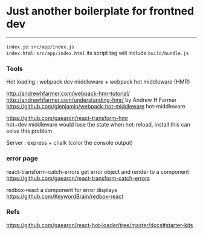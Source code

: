 # Just another boilerplate for frontned dev
---

`index.js`: `src/app/index.js`   
`index.html`: `src/app/index.html`  its script tag will include `build/bundle.js`  

### Tools

Hot loading : webpack dev middleware + webpack hot middleware (HMR)  

http://andrewhfarmer.com/webpack-hmr-tutorial/  
http://andrewhfarmer.com/understanding-hmr/ by Andrew H Farmer  
https://github.com/glenjamin/webpack-hot-middleware hot-middleware  

https://github.com/gaearon/react-transform-hmr  
hot+dev middleware would lose the state when hot-reload, install this can solve this problem  

Server : express + chalk (color the console output)


### error page


react-transform-catch-errors  get error object and render to a component
https://github.com/gaearon/react-transform-catch-errors

redbox-react a component for error displays
https://github.com/KeywordBrain/redbox-react

### Refs

https://github.com/gaearon/react-hot-loader/tree/master/docs#starter-kits